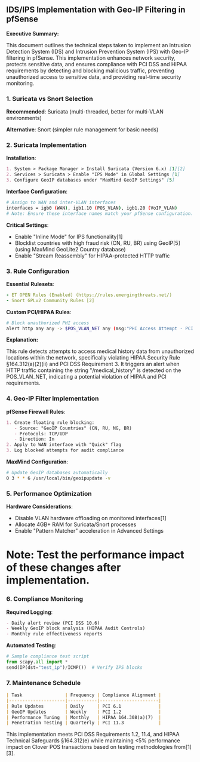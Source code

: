 ## IDS/IPS Implementation with Geo-IP Filtering in pfSense

**Executive Summary:**

This document outlines the technical steps taken to implement an Intrusion Detection System (IDS) and Intrusion Prevention System (IPS) with Geo-IP filtering in pfSense. This implementation enhances network security, protects sensitive data, and ensures compliance with PCI DSS and HIPAA requirements by detecting and blocking malicious traffic, preventing unauthorized access to sensitive data, and providing real-time security monitoring.

### 1. Suricata vs Snort Selection

**Recommended**: Suricata (multi-threaded, better for multi-VLAN environments)

**Alternative**: Snort (simpler rule management for basic needs)

### 2. Suricata Implementation

**Installation**:

```markdown
1. System > Package Manager > Install Suricata (Version 6.x) [1][2]
2. Services > Suricata > Enable "IPS Mode" in Global Settings [1]
3. Configure GeoIP databases under "MaxMind GeoIP Settings" [5]

```

**Interface Configuration**:

```bash
# Assign to WAN and inter-VLAN interfaces
interfaces = igb0 (WAN), igb1.10 (POS_VLAN), igb1.20 (VoIP_VLAN)
# Note: Ensure these interface names match your pfSense configuration.
```

**Critical Settings**:

- Enable "Inline Mode" for IPS functionality[1]
- Blocklist countries with high fraud risk (CN, RU, BR) using GeoIP[5] (using MaxMind GeoLite2 Country database)
- Enable "Stream Reassembly" for HIPAA-protected HTTP traffic

### 3. Rule Configuration

**Essential Rulesets**:

```yaml
- ET OPEN Rules (Enabled) (https://rules.emergingthreats.net/)
- Snort GPLv2 Community Rules [2]

```

**Custom PCI/HIPAA Rules**:

```bash
# Block unauthorized PHI access
alert http any any -> $POS_VLAN_NET any (msg:"PHI Access Attempt - PCI DSS and HIPAA Compliance"; content:"/medical_history"; sid:1000001; rev:1;)

```

**Explanation:**

This rule detects attempts to access medical history data from unauthorized locations within the network, specifically violating HIPAA Security Rule §164.312(a)(2)(ii) and PCI DSS Requirement 3. It triggers an alert when HTTP traffic containing the string "/medical_history" is detected on the POS_VLAN_NET, indicating a potential violation of HIPAA and PCI requirements.

### 4. Geo-IP Filter Implementation

**pfSense Firewall Rules**:

```markdown
1. Create floating rule blocking:
   - Source: "GeoIP Countries" (CN, RU, NG, BR)
   - Protocols: TCP/UDP
   - Direction: In
2. Apply to WAN interface with "Quick" flag
3. Log blocked attempts for audit compliance

```

**MaxMind Configuration**:

```bash
# Update GeoIP databases automatically
0 3 * * 6 /usr/local/bin/geoipupdate -v

```

### 5. Performance Optimization

**Hardware Considerations**:

- Disable VLAN hardware offloading on monitored interfaces[1]
- Allocate 4GB+ RAM for Suricata/Snort processes
- Enable "Pattern Matcher" acceleration in Advanced Settings
# Note: Test the performance impact of these changes after implementation.

### 6. Compliance Monitoring

**Required Logging**:

```markdown
- Daily alert review (PCI DSS 10.6)
- Weekly GeoIP block analysis (HIPAA Audit Controls)
- Monthly rule effectiveness reports

```

**Automated Testing**:

```python
# Sample compliance test script
from scapy.all import *
send(IP(dst="test_ip")/ICMP())  # Verify IPS blocks

```

### 7. Maintenance Schedule

```markdown
| Task                | Frequency | Compliance Alignment |
|---------------------|-----------|----------------------|
| Rule Updates        | Daily     | PCI 6.1              |
| GeoIP Updates       | Weekly    | PCI 1.2              |
| Performance Tuning  | Monthly   | HIPAA 164.308(a)(7)  |
| Penetration Testing | Quarterly | PCI 11.3             |

```

This implementation meets PCI DSS Requirements 1.2, 11.4, and HIPAA Technical Safeguards §164.312(e) while maintaining <5% performance impact on Clover POS transactions based on testing methodologies from[1][3].